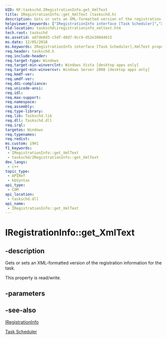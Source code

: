 ```yaml
---
UID: NF:taskschd.IRegistrationInfo.get_XmlText
title: IRegistrationInfo::get_XmlText (taskschd.h)
description: Gets or sets an XML-formatted version of the registration information for the task.
helpviewer_keywords: ["IRegistrationInfo interface [Task Scheduler]","XmlText property","IRegistrationInfo.XmlText","IRegistrationInfo.get_XmlText","IRegistrationInfo::XmlText","IRegistrationInfo::get_XmlText","IRegistrationInfo::put_XmlText","XmlText property [Task Scheduler]","XmlText property [Task Scheduler]","IRegistrationInfo interface","get_XmlText","taskschd.iregistrationinfo_xmltext","taskschd/IRegistrationInfo::XmlText","taskschd/IRegistrationInfo::get_XmlText","taskschd/IRegistrationInfo::put_XmlText"]
old-location: taskschd\iregistrationinfo_xmltext.htm
tech.root: taskschd
ms.assetid: ad7de0d3-c5df-49d7-9cc9-d52e30844615
ms.date: 12/05/2018
ms.keywords: IRegistrationInfo interface [Task Scheduler],XmlText property, IRegistrationInfo.XmlText, IRegistrationInfo.get_XmlText, IRegistrationInfo::XmlText, IRegistrationInfo::get_XmlText, IRegistrationInfo::put_XmlText, XmlText property [Task Scheduler], XmlText property [Task Scheduler],IRegistrationInfo interface, get_XmlText, taskschd.iregistrationinfo_xmltext, taskschd/IRegistrationInfo::XmlText, taskschd/IRegistrationInfo::get_XmlText, taskschd/IRegistrationInfo::put_XmlText
req.header: taskschd.h
req.include-header: 
req.target-type: Windows
req.target-min-winverclnt: Windows Vista [desktop apps only]
req.target-min-winversvr: Windows Server 2008 [desktop apps only]
req.kmdf-ver: 
req.umdf-ver: 
req.ddi-compliance: 
req.unicode-ansi: 
req.idl: 
req.max-support: 
req.namespace: 
req.assembly: 
req.type-library: 
req.lib: Taskschd.lib
req.dll: Taskschd.dll
req.irql: 
targetos: Windows
req.typenames: 
req.redist: 
ms.custom: 19H1
f1_keywords:
 - IRegistrationInfo::get_XmlText
 - taskschd/IRegistrationInfo::get_XmlText
dev_langs:
 - c++
topic_type:
 - APIRef
 - kbSyntax
api_type:
 - COM
api_location:
 - taskschd.dll
api_name:
 - IRegistrationInfo::get_XmlText
---
```


# IRegistrationInfo::get_XmlText


## -description

Gets or sets an XML-formatted version of the registration information for the task.

This property is read/write.

## -parameters

## -see-also

<a href="/windows/desktop/api/taskschd/nn-taskschd-iregistrationinfo">IRegistrationInfo</a>



<a href="/windows/desktop/TaskSchd/task-scheduler-start-page">Task Scheduler</a>

